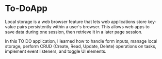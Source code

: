 # To-DoApp
Local storage is a web browser feature that lets web applications store key-value pairs persistently within a user's browser. This allows web apps to save data during one session, then retrieve it in a later page session.

In this TO DO application, I learned how to handle form inputs, manage local storage, perform CRUD (Create, Read, Update, Delete) operations on tasks, implement event listeners, and toggle UI elements.
